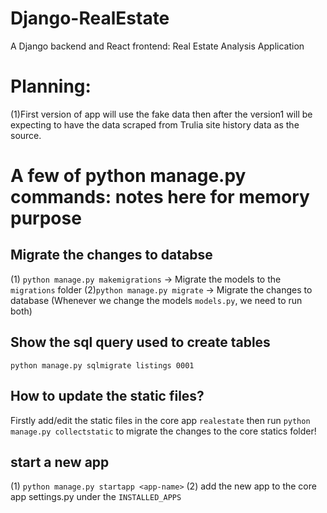 # Django-RealEstate
A Django backend and React frontend: Real Estate Analysis Application


# Planning:
(1)First version of app will use the fake data then after the version1 will be expecting to have the data scraped from Trulia site history data as the source.


# A few of python manage.py commands: notes here for memory purpose

## Migrate the changes to databse
(1) `python manage.py makemigrations` -> Migrate the models to the `migrations` folder
(2)`python manage.py migrate` -> Migrate the changes to database
 (Whenever we change the models `models.py`, we need to run both)
 
## Show the sql query used to create tables
 `python manage.py sqlmigrate listings 0001`
 
## How to update the static files?

Firstly add/edit the static files in the core app `realestate` then run  `python manage.py collectstatic` to migrate the changes to the core statics folder!

## start a new app
(1) `python manage.py startapp <app-name>`
(2) add the new app to the core app settings.py under the `INSTALLED_APPS`

